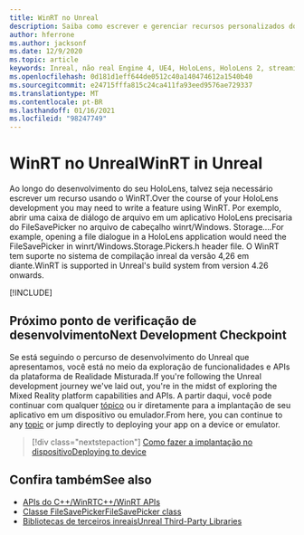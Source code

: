 ```yaml
---
title: WinRT no Unreal
description: Saiba como escrever e gerenciar recursos personalizados do WinRT em aplicativos de realidade misturados reais para dispositivos HoloLens.
author: hferrone
ms.author: jacksonf
ms.date: 12/9/2020
ms.topic: article
keywords: Inreal, não real Engine 4, UE4, HoloLens, HoloLens 2, streaming, comunicação remota, realidade mista, desenvolvimento, introdução, recursos, novo projeto, emulador, documentação, guias, recursos, hologramas, desenvolvimento de jogos, headset de realidade misturada, headset de realidade mista do Windows, headset de realidade virtual, WinRT, DLL
ms.openlocfilehash: 0d181d1eff644de0512c40a140474612a1540b40
ms.sourcegitcommit: e24715fffa815c24ca411fa93eed9576ae729337
ms.translationtype: MT
ms.contentlocale: pt-BR
ms.lasthandoff: 01/16/2021
ms.locfileid: "98247749"
---
```

# <a name="winrt-in-unreal"></a><span data-ttu-id="1d65c-104">WinRT no Unreal</span><span class="sxs-lookup"><span data-stu-id="1d65c-104">WinRT in Unreal</span></span>

<span data-ttu-id="1d65c-105">Ao longo do desenvolvimento do seu HoloLens, talvez seja necessário escrever um recurso usando o WinRT.</span><span class="sxs-lookup"><span data-stu-id="1d65c-105">Over the course of your HoloLens development you may need to write a feature using WinRT.</span></span> <span data-ttu-id="1d65c-106">Por exemplo, abrir uma caixa de diálogo de arquivo em um aplicativo HoloLens precisaria do FileSavePicker no arquivo de cabeçalho winrt/Windows. Storage....</span><span class="sxs-lookup"><span data-stu-id="1d65c-106">For example, opening a file dialogue in a HoloLens application would need the FileSavePicker in winrt/Windows.Storage.Pickers.h header file.</span></span> <span data-ttu-id="1d65c-107">O WinRT tem suporte no sistema de compilação inreal da versão 4,26 em diante.</span><span class="sxs-lookup"><span data-stu-id="1d65c-107">WinRT is supported in Unreal's build system from version 4.26 onwards.</span></span>

[!INCLUDE[](includes/tabs-winRT.md)]

## <a name="next-development-checkpoint"></a><span data-ttu-id="1d65c-108">Próximo ponto de verificação de desenvolvimento</span><span class="sxs-lookup"><span data-stu-id="1d65c-108">Next Development Checkpoint</span></span>

<span data-ttu-id="1d65c-109">Se está seguindo o percurso de desenvolvimento do Unreal que apresentamos, você está no meio da exploração de funcionalidades e APIs da plataforma de Realidade Misturada.</span><span class="sxs-lookup"><span data-stu-id="1d65c-109">If you're following the Unreal development journey we've laid out, you're in the midst of exploring the Mixed Reality platform capabilities and APIs.</span></span> <span data-ttu-id="1d65c-110">A partir daqui, você pode continuar com qualquer [tópico](unreal-development-overview.md#3-advanced-features) ou ir diretamente para a implantação de seu aplicativo em um dispositivo ou emulador.</span><span class="sxs-lookup"><span data-stu-id="1d65c-110">From here, you can continue to any [topic](unreal-development-overview.md#3-advanced-features) or jump directly to deploying your app on a device or emulator.</span></span>

> [!div class="nextstepaction"]
> [<span data-ttu-id="1d65c-111">Como fazer a implantação no dispositivo</span><span class="sxs-lookup"><span data-stu-id="1d65c-111">Deploying to device</span></span>](unreal-deploying.md)

## <a name="see-also"></a><span data-ttu-id="1d65c-112">Confira também</span><span class="sxs-lookup"><span data-stu-id="1d65c-112">See also</span></span>

* [<span data-ttu-id="1d65c-113">APIs do C++/WinRT</span><span class="sxs-lookup"><span data-stu-id="1d65c-113">C++/WinRT APIs</span></span>](https://docs.microsoft.com/windows/uwp/cpp-and-winrt-apis/)
* [<span data-ttu-id="1d65c-114">Classe FileSavePicker</span><span class="sxs-lookup"><span data-stu-id="1d65c-114">FileSavePicker class</span></span>](https://docs.microsoft.com/uwp/api/Windows.Storage.Pickers.FileSavePicker) 
* [<span data-ttu-id="1d65c-115">Bibliotecas de terceiros inreais</span><span class="sxs-lookup"><span data-stu-id="1d65c-115">Unreal Third-Party Libraries</span></span>](https://docs.unrealengine.com/Programming/BuildTools/UnrealBuildTool/ThirdPartyLibraries/index.html) 
